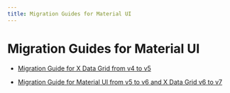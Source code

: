 ```yaml
---
title: Migration Guides for Material UI
---
```


# Migration Guides for Material UI

- [Migration Guide for X Data Grid from v4 to v5](/docs/ui-integrations/material-ui/migration-guide/x-data-grid-v4-to-v5/)

- [Migration Guide for Material UI from v5 to v6 and X Data Grid v6 to v7](/docs/ui-integrations/material-ui/migration-guide/material-ui-v5-to-v6/)
